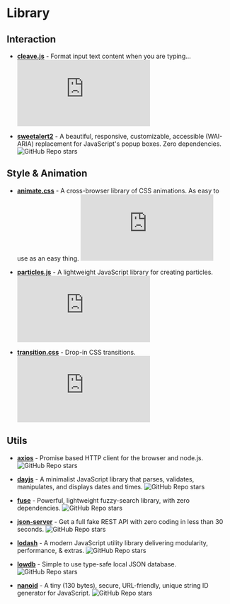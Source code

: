 # Library

## Interaction

-   [**cleave.js**](https://github.com/nosir/cleave.js) - Format input text content when you are typing...
    ![GitHub Repo stars](https://img.shields.io/github/stars/nosir/cleave.js)

-   [**sweetalert2**](https://github.com/sweetalert2/sweetalert2) - A beautiful, responsive, customizable, accessible (WAI-ARIA) replacement for JavaScript's popup boxes. Zero dependencies.
    ![GitHub Repo stars](https://img.shields.io/github/stars/sweetalert2/sweetalert2)

## Style & Animation

-   [**animate.css**](https://github.com/animate-css/animate.css) - A cross-browser library of CSS animations. As easy to use as an easy thing.
    ![GitHub Repo stars](https://img.shields.io/github/stars/animate-css/animate.css)

-   [**particles.js**](https://github.com/VincentGarreau/particles.js) - A lightweight JavaScript library for creating particles.
    ![GitHub Repo stars](https://img.shields.io/github/stars/VincentGarreau/particles.js)

-   [**transition.css**](https://github.com/argyleink/transition.css) - Drop-in CSS transitions.
    ![GitHub Repo stars](https://img.shields.io/github/stars/argyleink/transition.css)

## Utils

-   [**axios**](https://github.com/axios/axios) - Promise based HTTP client for the browser and node.js.
    ![GitHub Repo stars](https://img.shields.io/github/stars/axios/axios)

-   [**dayjs**](https://github.com/iamkun/dayjs) - A minimalist JavaScript library that parses, validates, manipulates, and displays dates and times.
    ![GitHub Repo stars](https://img.shields.io/github/stars/iamkun/dayjs)

-   [**fuse**](https://github.com/krisk/fuse) - Powerful, lightweight fuzzy-search library, with zero dependencies.
    ![GitHub Repo stars](https://img.shields.io/github/stars/krisk/fuse)

-   [**json-server**](https://github.com/typicode/json-server) - Get a full fake REST API with zero coding in less than 30 seconds.
    ![GitHub Repo stars](https://img.shields.io/github/stars/typicode/json-server)

-   [**lodash**](https://github.com/lodash/lodash) - A modern JavaScript utility library delivering modularity, performance, & extras.
    ![GitHub Repo stars](https://img.shields.io/github/stars/lodash/lodash)

-   [**lowdb**](https://github.com/typicode/lowdb) - Simple to use type-safe local JSON database.
    ![GitHub Repo stars](https://img.shields.io/github/stars/typicode/lowdb)

-   [**nanoid**](https://github.com/ai/nanoid) - A tiny (130 bytes), secure, URL-friendly, unique string ID generator for JavaScript.
    ![GitHub Repo stars](https://img.shields.io/github/stars/ai/nanoid)
